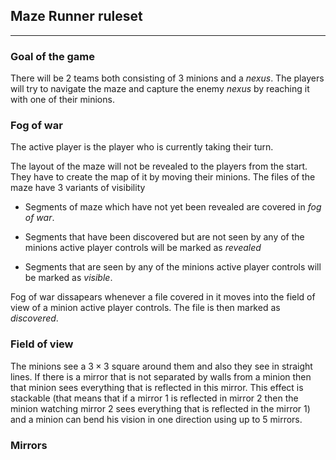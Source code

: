 ## Maze Runner ruleset

---

### Goal of the game

There will be $2$ teams both consisting of $3$ minions and a _nexus_. The players will try to navigate the maze and capture the enemy _nexus_ by reaching it with one of their minions.

### Fog of war

The active player is the player who is currently taking their turn.

The layout of the maze will not be revealed to the players from the start. They have to create the map of it by moving their minions. The files of the maze have $3$ variants of visibility 
<!-- check the grammar above -->

* Segments of maze which have not yet been revealed are covered in _fog of war_.

* Segments that have been discovered but are not seen by any of the minions active player controls will be marked as _revealed_

* Segments that are seen by any of the minions active player controls will be marked as _visible_.

Fog of war dissapears whenever a file covered in it moves into the field of view of a minion active player controls. The file is then marked as _discovered_.
<!-- TODO: write when does the fog of war disappear -->

### Field of view

The minions see a $3 \times 3$ square around them and also they see in straight lines. If there is a mirror that is not separated by walls from a minion then that minion sees everything that is reflected in this mirror. This effect is stackable (that means that if a mirror $1$ is reflected in mirror $2$ then the minion watching mirror $2$ sees everything that is reflected in the mirror $1$) and a minion can bend his vision in one direction using up to $5$ mirrors.

### Mirrors

